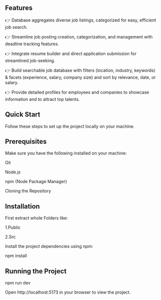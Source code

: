 
## Features

👉 Database aggregates diverse job listings, categorized for easy, efficient job search.

👉 Streamline job posting creation, categorization, and management with deadline tracking features.

👉 Integrate resume builder and direct application submission for streamlined job-seeking.

👉 Build searchable job database with filters (location, industry, keywords) & facets (experience, salary, 
company size) and sort by relevance, date, or salary.


👉 Provide detailed profiles for employees and companies to showcase information and to attract top talents.

## Quick Start
Follow these steps to set up the project locally on your machine.

## Prerequisites
Make sure you have the following installed on your machine:


Git

Node.js

npm (Node Package Manager)

Cloning the Repository

## Installation

First extract whole Folders like:

1.Public

2.Src

Install the project dependencies using npm:

npm install 


## Running the Project

npm run dev

Open http://localhost:5173 in your browser to view the project.


